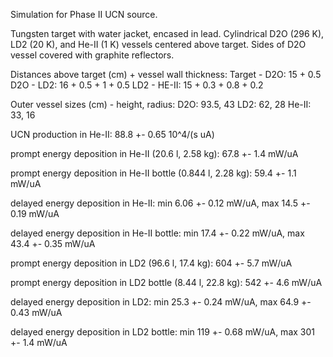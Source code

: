 Simulation for Phase II UCN source.

Tungsten target with water jacket, encased in lead.
Cylindrical D2O (296 K), LD2 (20 K), and He-II (1 K) vessels centered above target.
Sides of D2O vessel covered with graphite reflectors.

Distances above target (cm) + vessel wall thickness:
Target - D2O: 15 + 0.5
D2O - LD2: 16 + 0.5 + 1 + 0.5
LD2 - HE-II: 15 + 0.3 + 0.8 + 0.2

Outer vessel sizes (cm) - height, radius:
D2O: 93.5, 43
LD2: 62, 28
He-II: 33, 16

UCN production in He-II:
88.8 +- 0.65 10^4/(s uA)

prompt energy deposition in He-II (20.6 l, 2.58 kg):
67.8 +- 1.4 mW/uA

prompt energy deposition in He-II bottle (0.844 l, 2.28 kg):
59.4 +- 1.1 mW/uA

delayed energy deposition in He-II:
min 6.06 +- 0.12 mW/uA, max 14.5 +- 0.19 mW/uA

delayed energy deposition in He-II bottle:
min 17.4 +- 0.22 mW/uA, max 43.4 +- 0.35 mW/uA

prompt energy deposition in LD2 (96.6 l, 17.4 kg):
604 +- 5.7 mW/uA

prompt energy deposition in LD2 bottle (8.44 l, 22.8 kg):
542 +- 4.6 mW/uA

delayed energy deposition in LD2:
min 25.3 +- 0.24 mW/uA, max 64.9 +- 0.43 mW/uA

delayed energy deposition in LD2 bottle:
min 119 +- 0.68 mW/uA, max 301 +- 1.4 mW/uA

